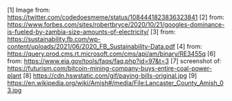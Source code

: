 [1] Image from: https://twitter.com/codedoesmeme/status/1084441823836323841
[2] from: https://www.forbes.com/sites/robertbryce/2020/10/21/googles-dominance-is-fueled-by-zambia-size-amounts-of-electricity/
[3] from: https://sustainability.fb.com/wp-content/uploads/2021/06/2020_FB_Sustainability-Data.pdf
[4] from: https://query.prod.cms.rt.microsoft.com/cms/api/am/binary/RE3455q
[6] from: https://www.eia.gov/tools/faqs/faq.php?id=97&t=3
[7] screenshot of: https://futurism.com/bitcoin-mining-company-buys-entire-coal-power-plant
[8] https://cdn.hswstatic.com/gif/paying-bills-original.jpg
[9] https://en.wikipedia.org/wiki/Amish#/media/File:Lancaster_County_Amish_03.jpg
